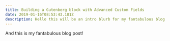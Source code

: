 ```yaml
---
title: Building a Gutenberg block with Advanced Custom Fields
date: 2019-01-16T08:53:43.181Z
description: Hello this will be an intro blurb for my fantabulous blog post!
---
```

And this is my fantabulous blog post!
